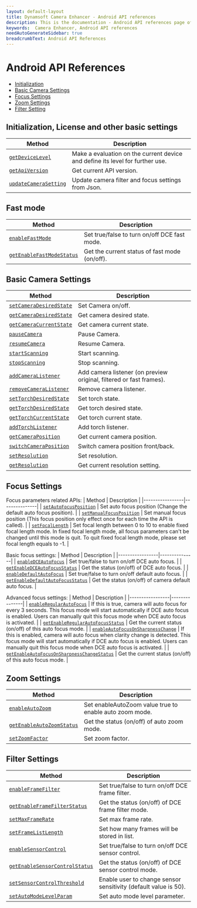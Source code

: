```yaml
---
layout: default-layout
title: Dynamsoft Camera Enhancer - Android API references
description: This is the documentation - Android API references page of Dynamsoft Camera Enhancer.
keywords:  Camera Enhancer, Android API references
needAutoGenerateSidebar: true
breadcrumbText: Android API References
---
```


# Android API References

- [Initialization](#Initialization-License-and-other-basic-settings)
- [Basic Camera Settings](#Basic-Camera-Settings)
- [Focus Settings](#Focus-Settings)
- [Zoom Settings](#Zoom-Settings)
- [Filter Setting](#Filter-Settings)

## Initialization, License and other basic settings

| Method | Description |
|-----------------|---------------|
|[`getDeviceLevel`]({{site.android-basic-setting}}basic-setting.html#getDeviceLevel)| Make a evaluation on the current device and define its level for further use. |
|[`getApiVersion`]({{site.android-basic-setting}}basic-setting.html#getApiVersion-and-setApiVersion)| Get current API version. |
| [`updateCameraSetting`]({{site.android-basic-setting}}basic-setting.html#updateCameraSetting) | Update camera filter and focus settings from Json. |

## Fast mode

| Method | Description |
|-----------------|---------------|
| [`enableFastMode`]({{site.android-basic-setting}}basic-setting.html#FastMode) | Set true/false to turn on/off DCE fast mode. |
| [`getEnableFastModeStatus`]({{site.android-basic-setting}}basic-setting.html#FastMode) | Get the current status of fast mode (on/off). |

## Basic Camera Settings

| Method | Description |
|-----------------|---------------|
| [`setCameraDesiredState`]({{site.android-basic-setting}}basic-setting.html#getCameraCurrentState-getCameraDesireState-and-setCameraDesireState) | Set Camera on/off. |
| [`getCameraDesiredState`]({{site.android-basic-setting}}basic-setting.html#getCameraCurrentState-getCameraDesireState-and-setCameraDesireState) | Get camera desired state. |
| [`getCameraCurrentState`]({{site.android-basic-setting}}basic-setting.html#getCameraCurrentState-getCameraDesireState-and-setCameraDesireState) | Get camera current state. |
| [`pauseCamera`]({{site.android-basic-setting}}basic-setting.html#pauseCamera-and-resumeCamera) | Pause Camera. |
| [`resumeCamera`]({{site.android-basic-setting}}basic-setting.html#pauseCamera-and-resumeCamera) | Resume Camera. |
| [`startScanning`]({{site.android-basic-setting}}basic-setting.html#stopScanning-and-startScanning) | Start scanning. |
| [`stopScanning`]({{site.android-basic-setting}}basic-setting.html#stopScanning-and-startScanning) | Stop scanning. |
| [`addCameraListener`]({{site.android-basic-setting}}basic-setting.html#addCameraListener-and-removeCameraListener) | Add camera listener (on preview original, filtered or fast frames). |
| [`removeCameraListener`]({{site.android-basic-setting}}basic-setting.html#addCameraListener-and-removeCameraListener) | Remove camera listener. |
| [`setTorchDesiredState`]({{site.android-basic-setting}}basic-setting.html#getTorchCurrentState-getTorchDesiredState-and-setTorchDesiredState) | Set torch state. |
| [`getTorchDesiredState`]({{site.android-basic-setting}}basic-setting.html#getTorchCurrentState-getTorchDesiredState-and-setTorchDesiredState) | Get torch desired state. |
| [`getTorchCurrentState`]({{site.android-basic-setting}}basic-setting.html#getTorchCurrentState-getTorchDesiredState-and-setTorchDesiredState) | Get torch current state. |
| [`addTorchListener`]({{site.android-basic-setting}}basic-setting.html#addTorchListener) | Add torch listener. |
| [`getCameraPosition`]({{site.android-basic-setting}}basic-setting.html#getCameraPosition-and-switchCameraPosition) | Get current camera position. |
| [`switchCameraPosition`]({{site.android-basic-setting}}basic-setting.html#getCameraPosition-and-switchCameraPosition) | Switch camera position front/back. |
| [`setResolution`]({{site.android-basic-setting}}basic-setting.html#getResolution-and-setResolution) | Set resolution. |
| [`getResolution`]({{site.android-basic-setting}}basic-setting.html#getResolution-and-setResolution) | Get current resolution setting. |

## Focus Settings

Focus parameters related APIs:
| Method | Description |
|-----------------|---------------|
| [`setAutoFocusPosition`]({{site.android-zoom-setting}}zoom-focus.html#setAutoFocusPoint) | Set auto focus position (Change the default auto focus position). |
| [`setManualFocusPosition`]({{site.android-zoom-setting}}zoom-focus.html#setManualFocusAt) | Set manual focus position (This focus position only effect once for each time the API is called). |
| [`setFocalLength`]({{site.android-zoom-setting}}zoom-focus.html#setFocalLength) | Set focal length between 0 to 10 to enable fixed focal length mode. In fixed focal length mode, all focus parameters can't be changed until this mode is quit. To quit fixed focal length mode, please set focal length equals to -1. |

Basic focus settings: 
| Method | Description |
|-----------------|---------------|
| [`enableDCEAutoFocus`]({{site.android-zoom-setting}}zoom-focus.html#enableDCEAutoFocus) | Set true/false to turn on/off DCE auto focus. |
| [`getEnableDCEAutoFocusStatus`]({{site.android-zoom-setting}}zoom-focus.html#enableDCEAutoFocus) | Get the status (on/off) of DCE auto focus. |
| [`enableDefaultAutoFocus`]({{site.android-zoom-setting}}zoom-focus.html#enableDefaultAutoFocus) | Set true/false to turn on/off default auto focus. |
| [`getEnableDefaultAutoFocusStatus`]({{site.android-zoom-setting}}zoom-focus.html#enableDefaultAutoFocus) | Get the status (on/off) of camera default auto focus. |

Advanced focus settings: 
| Method | Description |
|-----------------|---------------|
| [`enableRegularAutoFocus`]({{site.android-zoom-setting}}zoom-focus.html#enableRegularAutoFocus) | If this is true, camera will auto focus for every 3 seconds. This focus mode will start automatically if DCE auto focus is enabled. Users can manually quit this focus mode when DCE auto focus is activated. |
| [`getEnableRegularAutoFocusStatus`]({{site.android-zoom-setting}}zoom-focus.html#enableRegularAutoFocus) | Get the current status (on/off) of this auto focus mode. |
| [`enableAutoFocusOnSharpnessChange`]({{site.android-zoom-setting}}zoom-focus.html#enableAutoFocusOnSharpnessChange) | If this is enabled, camera will auto focus when clarity change is detected. This focus mode will start automatically if DCE auto focus is enabled. Users can manually quit this focus mode when DCE auto focus is activated. |
| [`getEnableAutoFocusOnSharpnessChangeStatus`]({{site.android-zoom-setting}}zoom-focus.html#enableAutoFocusOnSharpnessChange) | Get the current status (on/off) of this auto focus mode. |

## Zoom Settings

| Method | Description |
|-----------------|---------------|
| [`enableAutoZoom`]({{site.android-zoom-setting}}zoom-focus.html#AutoZoom) | Set enableAutoZoom value true to enable auto zoom mode. |
| [`getEnableAutoZoomStatus`]({{site.android-zoom-setting}}zoom-focus.html#AutoZoom) | Get the status (on/off) of auto zoom mode. |
| [`setZoomFactor`]({{site.android-zoom-setting}}zoom-focus.html#setZoomFactor) | Set zoom factor. |

## Filter Settings

| Method | Description |
|-----------------|---------------|
| [`enableFrameFilter`]({{site.android-filter-setting}}filter.html#FrameFilter) | Set true/false to turn on/off DCE frame filter. |
| [`getEnableFrameFilterStatus`]({{site.android-filter-setting}}filter.html#FrameFilter) | Get the status (on/off) of DCE frame filter mode. |
| [`setMaxFrameRate`]({{site.android-filter-setting}}filter.html#setMaxFrameRate) | Set max frame rate. |
| [`setFrameListLength`]({{site.android-filter-setting}}filter.html#setFrameListLength) | Set how many frames will be stored in list. |
| [`enableSensorControl`]({{site.android-filter-setting}}filter.html#SensorControl) | Set true/false to turn on/off DCE sensor control. |
| [`getEnableSensorControlStatus`]({{site.android-filter-setting}}filter.html#SensorControl) | Get the status (on/off) of DCE sensor control mode. |
| [`setSensorControlThreshold`]({{site.android-filter-setting}}filter.html#setSensorControlThreshold) | Enable user to change sensor sensitivity (default value is 50). |
| [`setAutoModeLevelParam`]({{site.android-filter-setting}}filter.html#setAutoModeLevelParam) | Set auto mode level parameter. |